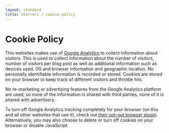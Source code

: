 ```yaml
---
layout: standard
title: nterreri | cookie policy
---
```


# Cookie Policy

This websites makes use of [Google Analytics][1] to collect information about visitors. This is used to collect information about the number of visitors, number of visitors per blog post as well as additional information such as devices used, OS and browser information and geographic location. No personally identifiable information is recorded or stored. Cookies are stored on your browser to keep track of different visitors and throttle hits.

No re-marketing or advertising features from the Google Analytics platform are used, so none of the information is shared with third parties, none of it is shared with advertisers.

To turn off Google Analytics tracking completely for your browser (on this and all other websites that use it), check out [their opt-out browser plugin][2]. Alternatively, you may also choose to delete or turn off cookies on your browser or disable JavaScript.

[1]: https://medium.com/google-analytics-tips-and-tricks/an-idiots-guide-to-google-analytics-328e4b084a34
[2]: https://tools.google.com/dlpage/gaoptout
